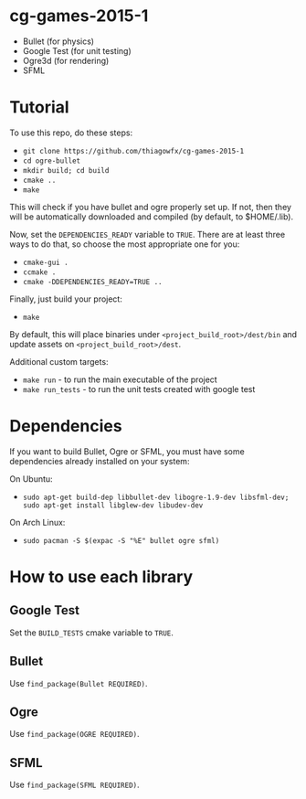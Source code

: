 cg-games-2015-1
===============

- Bullet (for physics)
- Google Test (for unit testing)
- Ogre3d (for rendering)
- SFML

Tutorial
========

To use this repo, do these steps:

- `git clone https://github.com/thiagowfx/cg-games-2015-1`
- `cd ogre-bullet`
- `mkdir build; cd build`
- `cmake ..`
- `make`

This will check if you have bullet and ogre properly set up.
If not, then they will be automatically downloaded and compiled (by default, to $HOME/.lib).

Now, set the `DEPENDENCIES_READY` variable to `TRUE`. There are at least three ways to do that, so choose the most appropriate one for you:

- `cmake-gui .`
- `ccmake .`
- `cmake -DDEPENDENCIES_READY=TRUE ..`

Finally, just build your project:

- `make`

By default, this will place binaries under `<project_build_root>/dest/bin` and update assets on `<project_build_root>/dest`.

Additional custom targets:

- `make run` - to run the main executable of the project
- `make run_tests` - to run the unit tests created with google test

Dependencies
============

If you want to build Bullet, Ogre or SFML, you must have some dependencies already installed on your system:

On Ubuntu:
- `sudo apt-get build-dep libbullet-dev libogre-1.9-dev libsfml-dev; sudo apt-get install libglew-dev libudev-dev`

On Arch Linux:
- `sudo pacman -S $(expac -S "%E" bullet ogre sfml)`

How to use each library
=======================

Google Test
-----------
Set the `BUILD_TESTS` cmake variable to `TRUE`.

Bullet
------
Use `find_package(Bullet REQUIRED)`.

Ogre
----
Use `find_package(OGRE REQUIRED)`.

SFML
----
Use `find_package(SFML REQUIRED)`.

